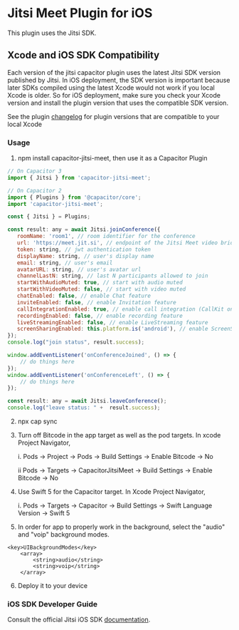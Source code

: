 # Jitsi Meet Plugin for iOS

This plugin uses the Jitsi SDK.

## Xcode and iOS SDK Compatibility

Each version of the jitsi capacitor plugin uses the latest Jitsi SDK version published by Jitsi. In iOS deployment, the SDK version is important because later SDKs compiled using the latest Xcode would not work if you local Xcode is older. So for iOS deployment, make sure you check your Xcode version and install the plugin version that uses the compatible SDK version.  

See the plugin [changelog](https://github.com/calvinckho/capacitor-jitsi-meet/blob/master/CHANGELOG.md) for plugin versions that are compatible to your local Xcode

### Usage

1. npm install capacitor-jitsi-meet, then use it as a Capacitor Plugin

```javascript
// On Capacitor 3
import { Jitsi } from 'capacitor-jitsi-meet';

// On Capacitor 2
import { Plugins } from '@capacitor/core';
import 'capacitor-jitsi-meet';

const { Jitsi } = Plugins;
```

```javascript
const result: any = await Jitsi.joinConference({
   roomName: 'room1', // room identifier for the conference
   url: 'https://meet.jit.si', // endpoint of the Jitsi Meet video bridge
   token: string, // jwt authentication token
   displayName: string, // user's display name
   email: string, // user's email
   avatarURL: string, // user's avatar url
   channelLastN: string, // last N participants allowed to join
   startWithAudioMuted: true, // start with audio muted
   startWithVideoMuted: false, // start with video muted
   chatEnabled: false, // enable Chat feature
   inviteEnabled: false, // enable Invitation feature
   callIntegrationEnabled: true, // enable call integration (CallKit on iOS, ConnectionService on Android)
   recordingEnabled: false, // enable recording feature
   liveStreamingEnabled: false, // enable LiveStreaming feature
   screenSharingEnabled: this.platform.is('android'), // enable ScreenSharing feature
});
console.log("join status", result.success);

window.addEventListener('onConferenceJoined', () => {
    // do things here
});
window.addEventListener('onConferenceLeft', () => {
    // do things here
});

const result: any = await Jitsi.leaveConference();
console.log("leave status: " +  result.success);

```

2. npx cap sync

3. Turn off Bitcode in the app target as well as the pod targets. In xcode Project Navigator,


   i. Pods -> Project -> Pods -> Build Settings -> Enable Bitcode -> No
   
   ii Pods -> Targets -> CapacitorJitsiMeet -> Build Settings -> Enable Bitcode -> No
   

4. Use Swift 5 for the Capacitor target. In Xcode Project Navigator,

    i. Pods -> Targets -> Capacitor -> Build Settings -> Swift Language Version -> Swift 5
5. In order for app to properly work in the background, select the "audio" and "voip" background modes.
```
<key>UIBackgroundModes</key>
	<array>
		<string>audio</string>
		<string>voip</string>
	</array>
```
6. Deploy it to your device

### iOS SDK Developer Guide

Consult the official Jitsi iOS SDK [documentation](https://jitsi.github.io/handbook/docs/dev-guide/dev-guide-ios-sdk).

